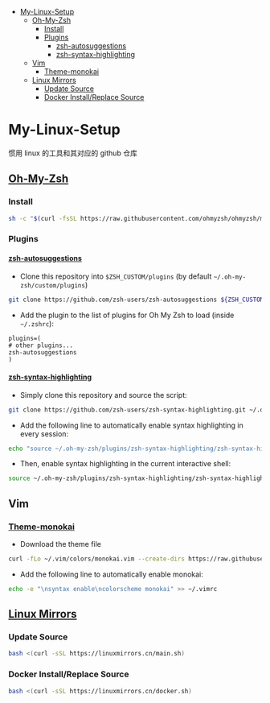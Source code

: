 <!-- START doctoc generated TOC please keep comment here to allow auto update -->
<!-- DON'T EDIT THIS SECTION, INSTEAD RE-RUN doctoc TO UPDATE -->

-   [My-Linux-Setup](#my-linux-setup)
    -   [Oh-My-Zsh](#oh-my-zsh)
        -   [Install](#install)
        -   [Plugins](#plugins)
            -   [zsh-autosuggestions](#zsh-autosuggestions)
            -   [zsh-syntax-highlighting](#zsh-syntax-highlighting)
    -   [Vim](#vim)
        -   [Theme-monokai](#theme-monokai)
    -   [Linux Mirrors](#linux-mirrors)
        -   [Update Source](#update-source)
        -   [Docker Install/Replace Source](#docker-installreplace-source)

<!-- END doctoc generated TOC please keep comment here to allow auto update -->

# My-Linux-Setup

惯用 linux 的工具和其对应的 github 仓库

## [Oh-My-Zsh](https://github.com/ohmyzsh/ohmyzsh)

### Install

```bash
sh -c "$(curl -fsSL https://raw.githubusercontent.com/ohmyzsh/ohmyzsh/master/tools/install.sh)"
```

### Plugins

#### [zsh-autosuggestions](https://github.com/zsh-users/zsh-autosuggestions)

-   Clone this repository into `$ZSH_CUSTOM/plugins` (by default `~/.oh-my-zsh/custom/plugins`)

```bash
git clone https://github.com/zsh-users/zsh-autosuggestions ${ZSH_CUSTOM:-~/.oh-my-zsh/custom}/plugins/zsh-autosuggestions
```

-   Add the plugin to the list of plugins for Oh My Zsh to load (inside `~/.zshrc`):

```
plugins=(
# other plugins...
zsh-autosuggestions
)
```

#### [zsh-syntax-highlighting](https://github.com/zsh-users/zsh-syntax-highlighting)

-   Simply clone this repository and source the script:

```bash
git clone https://github.com/zsh-users/zsh-syntax-highlighting.git ~/.oh-my-zsh/plugins/zsh-syntax-highlighting
```

-   Add the following line to automatically enable syntax highlighting in every session:

```bash
echo "source ~/.oh-my-zsh/plugins/zsh-syntax-highlighting/zsh-syntax-highlighting.zsh" >> ${ZDOTDIR:-~}/.zshrc
```

-   Then, enable syntax highlighting in the current interactive shell:

```bash
source ~/.oh-my-zsh/plugins/zsh-syntax-highlighting/zsh-syntax-highlighting.zsh
```

## Vim

### [Theme-monokai](https://github.com/ku1ik/vim-monokai)

-   Download the theme file

```bash
curl -fLo ~/.vim/colors/monokai.vim --create-dirs https://raw.githubusercontent.com/ku1ik/vim-monokai/refs/heads/master/colors/monokai.vim
```

-   Add the following line to automatically enable monokai:

```bash
echo -e "\nsyntax enable\ncolorscheme monokai" >> ~/.vimrc
```

## [Linux Mirrors](https://github.com/SuperManito/LinuxMirrors)

### Update Source

```bash
bash <(curl -sSL https://linuxmirrors.cn/main.sh)
```

### Docker Install/Replace Source

```bash
bash <(curl -sSL https://linuxmirrors.cn/docker.sh)
```
